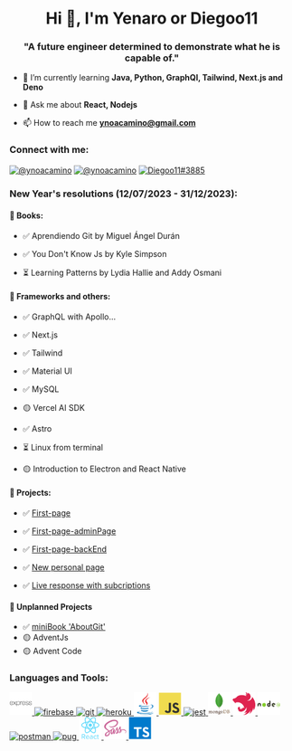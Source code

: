 <h1 align="center">Hi 👋, I'm Yenaro or Diegoo11</h1>
<h3 align="center">"A future engineer determined to demonstrate what he is capable of."</h3>

- 🌱 I’m currently learning **Java, Python, GraphQl, Tailwind, Next.js and Deno**

- 💬 Ask me about **React, Nodejs**

- 📫 How to reach me **ynoacamino@gmail.com**

<h3 align="left">Connect with me:</h3>
<p align="left">
<a href="https://instagram.com/ynoacamino" target="blank"><img align="center" src="https://raw.githubusercontent.com/rahuldkjain/github-profile-readme-generator/master/src/images/icons/Social/instagram.svg" alt="@ynoacamino" height="30" width="40" /></a>
<a href="https://www.hackerrank.com/ynoacamino" target="blank"><img align="center" src="https://raw.githubusercontent.com/rahuldkjain/github-profile-readme-generator/master/src/images/icons/Social/hackerrank.svg" alt="@ynoacamino" height="30" width="40" /></a>
<a href="https://discord.gg/Diegoo11#3885" target="blank"><img align="center" src="https://raw.githubusercontent.com/rahuldkjain/github-profile-readme-generator/master/src/images/icons/Social/discord.svg" alt="Diegoo11#3885" height="30" width="40" /></a>
</p>

<h3 align="left">New Year's resolutions (12/07/2023 - 31/12/2023):</h3>

<h4 align="left">📕 Books:</h4>

- ✅ Aprendiendo Git by Miguel Ángel Durán

- ✅ You Don't Know Js by Kyle Simpson

- ⏳ Learning Patterns by Lydia Hallie and Addy Osmani 

<h4 align="left">🤖 Frameworks and others:</h4>

- ✅ GraphQL with Apollo...

- ✅ Next.js

- ✅ Tailwind

- ✅ Material UI

- ✅ MySQL

- 🟡 Vercel AI SDK

- ✅ Astro

- ⏳ Linux from terminal

- 🟡 Introduction to Electron and React Native

<h4 align="left">🎏 Projects:</h4>

- ✅ [First-page](https://first-page-seven.vercel.app/)

- ✅ [First-page-adminPage](https://first-page-admin-page.vercel.app/)

- ✅ [First-page-backEnd](https://first-page-backend-production.up.railway.app/)

- ✅ [New personal page](https://portafolio-lovat-five.vercel.app/)

- ✅ [Live response with subcriptions](https://tic-tac-toe-online-five.vercel.app/play)

<h4 align ="left">💭 Unplanned Projects</h4>

- ✅ [miniBook 'AboutGit'](https://drive.google.com/file/d/10yGL3_BvzazRlDXqBc37YW3_yrImWvOy/view?usp=sharing)
- 🟡 AdventJs
- 🟡 Advent Code

<h3 align="left">Languages and Tools:</h3>
<p align="left"> <a href="https://expressjs.com" target="_blank" rel="noreferrer"> <img src="https://raw.githubusercontent.com/devicons/devicon/master/icons/express/express-original-wordmark.svg" alt="express" width="40" height="40"/> </a> <a href="https://firebase.google.com/" target="_blank" rel="noreferrer"> <img src="https://www.vectorlogo.zone/logos/firebase/firebase-icon.svg" alt="firebase" width="40" height="40"/> </a> <a href="https://git-scm.com/" target="_blank" rel="noreferrer"> <img src="https://www.vectorlogo.zone/logos/git-scm/git-scm-icon.svg" alt="git" width="40" height="40"/> </a> <a href="https://heroku.com" target="_blank" rel="noreferrer"> <img src="https://www.vectorlogo.zone/logos/heroku/heroku-icon.svg" alt="heroku" width="40" height="40"/> </a> <a href="https://www.java.com" target="_blank" rel="noreferrer"> <img src="https://raw.githubusercontent.com/devicons/devicon/master/icons/java/java-original.svg" alt="java" width="40" height="40"/> </a> <a href="https://developer.mozilla.org/en-US/docs/Web/JavaScript" target="_blank" rel="noreferrer"> <img src="https://raw.githubusercontent.com/devicons/devicon/master/icons/javascript/javascript-original.svg" alt="javascript" width="40" height="40"/> </a> <a href="https://jestjs.io" target="_blank" rel="noreferrer"> <img src="https://www.vectorlogo.zone/logos/jestjsio/jestjsio-icon.svg" alt="jest" width="40" height="40"/> </a> <a href="https://www.mongodb.com/" target="_blank" rel="noreferrer"> <img src="https://raw.githubusercontent.com/devicons/devicon/master/icons/mongodb/mongodb-original-wordmark.svg" alt="mongodb" width="40" height="40"/> </a> <a href="https://nestjs.com/" target="_blank" rel="noreferrer"> <img src="https://raw.githubusercontent.com/devicons/devicon/master/icons/nestjs/nestjs-plain.svg" alt="nestjs" width="40" height="40"/> </a> <a href="https://nodejs.org" target="_blank" rel="noreferrer"> <img src="https://raw.githubusercontent.com/devicons/devicon/master/icons/nodejs/nodejs-original-wordmark.svg" alt="nodejs" width="40" height="40"/> </a> <a href="https://postman.com" target="_blank" rel="noreferrer"> <img src="https://www.vectorlogo.zone/logos/getpostman/getpostman-icon.svg" alt="postman" width="40" height="40"/> </a> <a href="https://pugjs.org" target="_blank" rel="noreferrer"> <img src="https://cdn.worldvectorlogo.com/logos/pug.svg" alt="pug" width="40" height="40"/> </a> <a href="https://reactjs.org/" target="_blank" rel="noreferrer"> <img src="https://raw.githubusercontent.com/devicons/devicon/master/icons/react/react-original-wordmark.svg" alt="react" width="40" height="40"/> </a> <a href="https://sass-lang.com" target="_blank" rel="noreferrer"> <img src="https://raw.githubusercontent.com/devicons/devicon/master/icons/sass/sass-original.svg" alt="sass" width="40" height="40"/> </a> <a href="https://www.typescriptlang.org/" target="_blank" rel="noreferrer"> <img src="https://raw.githubusercontent.com/devicons/devicon/master/icons/typescript/typescript-original.svg" alt="typescript" width="40" height="40"/> </a> </p>
